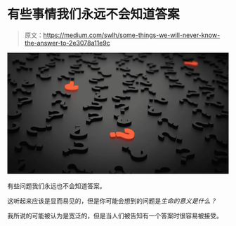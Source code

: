 # 有些事情我们永远不会知道答案

> 原文：<https://medium.com/swlh/some-things-we-will-never-know-the-answer-to-2e3078a11e9c>

![](img/b7ed0416a7c707afb851a22ce8ea352e.png)

有些问题我们永远也不会知道答案。

这听起来应该是显而易见的，但是你可能会想到的问题是*生命的意义是什么？*

我所说的可能被认为是宽泛的，但是当人们被告知有一个答案时很容易被接受。